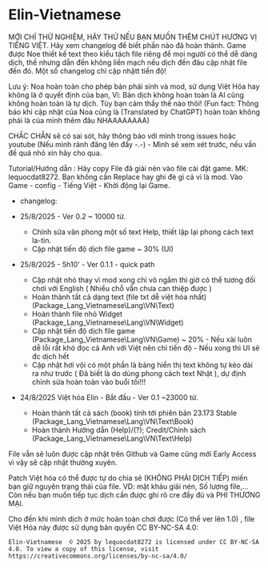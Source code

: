 # Elin-Vietnamese

MỚI CHỈ THỬ NGHIỆM, HÃY THỬ NẾU BẠN MUỐN THÊM CHÚT HƯƠNG VỊ TIẾNG VIỆT. Hãy xem changelog để biết phần nào đã hoàn thành.
Game được Noe thiết kế text theo kiểu tách file riêng để mọi người có thể dễ dàng dịch, thế nhưng dẫn đến không liền mạch nếu dịch đến đâu cập nhật file đến đó. Một số changelog chỉ cập nhậtt tiến độ!

Lưu ý: Noa hoàn toàn cho phép bản phái sinh và mod, sử dụng Việt Hóa hay không là ở quyết định của bạn, Vì: Bản dịch không hoàn toàn là AI cũng không hoàn toàn là tự dịch. Tùy bạn cảm thấy thế nào thôi!
(Fun fact: Thông báo khi cập nhật của Noa cũng là (Translated by ChatGPT) hoàn toàn không phải là của mình thêm đâu NHAAAAAAAA)

CHẮC CHẮN sẽ có sai sót, hãy thông báo với mình trong issues hoặc youtube (Nếu mình rảnh đăng lên đấy -.-) - Mình sẽ xem xét trước, nếu vấn đề quá nhỏ xin hãy cho qua.

Tutorial/Hướng dẫn :
Hãy copy File đã giải nén vào file cài đặt game. MK: lequocdat8272.
Bạn không cần Replace hay ghi đè gì cả vì là mod.
Vào Game - config - Tiếng Việt - Khởi động lại Game.

- changelog:
- 25/8/2025 - Ver 0.2 ~ 10000 từ.
  + Chỉnh sửa văn phong một số text Help, thiết lập lại phong cách text la-tin.
  + Cập nhật tiến độ dịch file game ~ 30% (UI)
  
- 25/8/2025 - 5h10' - Ver 0.1.1 - quick path
  + Cập nhật nhỏ thay vì mod xong chỉ vô ngắm thì giờ có thể tương đối chơi với English ( Nhiều chỗ vẫn chưa can thiệp được )
  + Hoàn thành tất cả dạng text (file txt dễ việt hóa nhất) (Package\_Lang_Vietnamese\Lang\VN\Text)
  + Hoàn thành file nhỏ Widget (Package\_Lang_Vietnamese\Lang\VN\Widget)
  + Cập nhật tiến độ dịch file game (Package\_Lang_Vietnamese\Lang\VN\Game) ~ 20% - Nếu xài luôn dễ lỗi rất khó đọc cả Anh với Việt nên chỉ tiến độ - Nếu xong thì UI sẽ đc dịch hết
  + Cập nhật hơi vội có một phần là bảng hiển thị text không tự kéo dài ra như trước ( Đã biết là do dùng phong cách text Nhật ), dự định chỉnh sửa hoàn toàn vào buổi tối!!!
    
- 24/8/2025 Việt hóa Elin - Bắt đầu - Ver 0.1 ~23000 từ.
  + Hoàn thành tất cả sách (book) tính tới phiên bản 23.173 Stable (Package\_Lang_Vietnamese\Lang\VN\Text\Book)
  + Hoàn thành Hướng dẫn (Help)/(?); Credit/Chính sách (Package\_Lang_Vietnamese\Lang\VN\Text\Help)

File vẫn sẽ luôn được cập nhật trên Github và Game cũng mới Early Access vì vậy sẽ cập nhật thường xuyên.

Patch Việt hóa có thể được tự do chia sẻ (KHÔNG PHẢI DỊCH TIẾP) miến bạn giữ nguyên trạng thái của file. VD: mật khảu giải nén, Số lượng file,...
Còn nếu bạn muốn tiếp tục dịch cần được ghi rõ cre đầy đủ và PHI THƯƠNG MẠI.

Cho đến khi mình dịch ở mức hoàn toàn chơi được (Có thể ver lên 1.0) , file Việt Hóa này được sử dụng bản quyền CC BY-NC-SA 4.0:

    Elin-Vietnamese  © 2025 by lequocdat8272 is licensed under CC BY-NC-SA 4.0. To view a copy of this license, visit https://creativecommons.org/licenses/by-nc-sa/4.0/
